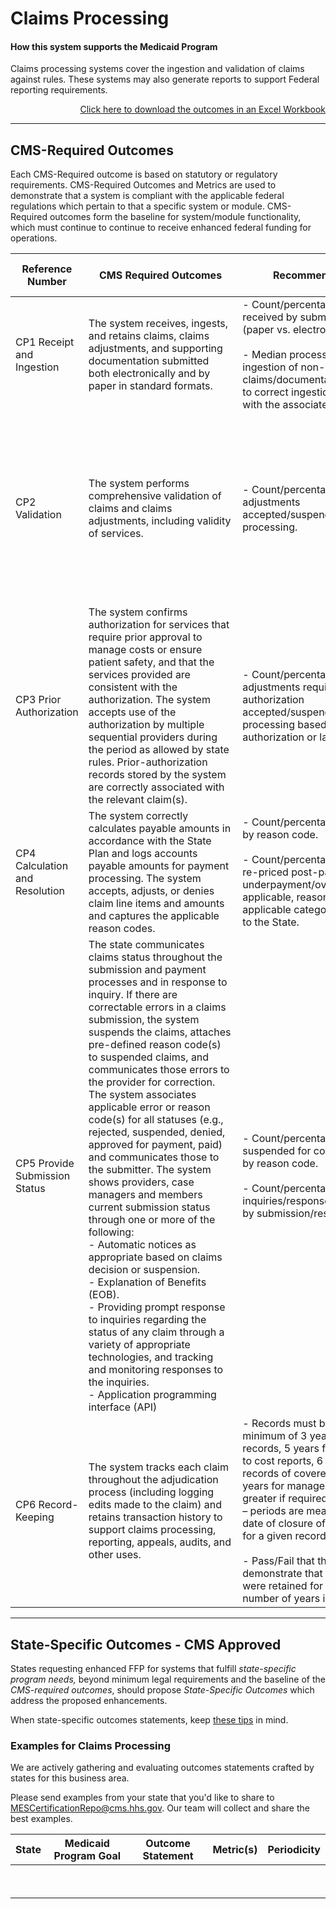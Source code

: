 # Claims Processing 
#### How this system supports the Medicaid Program 

Claims processing systems cover the ingestion and validation of claims against rules. These systems may also generate reports to support Federal reporting requirements.  

<div align="right">
  <a href="https://github.com/CMSgov/CMCS-DSG-DSS-Certification/raw/NAretakis-Navigation-Flat/Outcomes%20and%20Metrics/Claims%20Processing/CMS-Required%20%26%20State%20Specific%20Outcomes.xlsx">Click here to download the outcomes in an Excel Workbook</a>  
</div>

---

## CMS-Required Outcomes

Each CMS-Required outcome is based on statutory or regulatory requirements. CMS-Required Outcomes and Metrics are used to demonstrate that a system is compliant with the applicable federal regulations which pertain to that a specific system or module. CMS-Required outcomes form the baseline for system/module functionality, which must continue to continue to receive enhanced federal funding for operations. 

| **Reference Number** | &nbsp;&nbsp;&nbsp;&nbsp;**CMS&nbsp;Required&nbsp;Outcomes**&nbsp;&nbsp;&nbsp;&nbsp; | &nbsp;&nbsp;&nbsp;&nbsp;**Recommended Metrics**&nbsp;&nbsp;&nbsp;&nbsp;                                      | **Regulatory Sources**  | **Minimum Reporting Periodicity** |
| -------------------- | -------------------- | ------------------------------------------------------------ | :---------------------: | :-------------------------------: |
| CP1 Receipt and Ingestion   | The system receives, ingests, and retains claims, claims adjustments, and supporting documentation submitted both electronically and by paper in standard formats.  | - Count/percentage of claims received by submission channel (paper vs. electronic).<br><br>- Median processing time for ingestion of non-electronic claims/documentation (from receipt to correct ingestion of/association with the associated claims record). | 45 CFR 162.1102    | Annual|
| CP2 Validation   | The system performs comprehensive validation of claims and claims adjustments, including validity of services.  | - Count/percentage of claims/claims adjustments accepted/suspended/rejected for processing. | 42 CFR 431.052<br>42 CFR 431.055<br>42 CFR 447.26<br>42 CFR 447.45(f)<br>45 CFR 162.1002<br>SMD Letter 10-017<br>SMM Part 11 Section 11300  | Annual             |
| CP3 Prior Authorization | The system confirms authorization for services that require prior approval to manage costs or ensure patient safety, and that the services provided are consistent with the authorization. The system accepts use of the authorization by multiple sequential providers during the period as allowed by state rules. Prior-authorization records stored by the system are correctly associated with the relevant claim(s). | - Count/percentage of claims/claims adjustments requiring prior-authorization accepted/suspended/rejected for processing based on prior authorization or lack thereof.| SSA 1927(d)(5)<br>42 CFR 431.630<br>42 CFR 431.960<br>SMM Part 4<br>SMM Part 11 Section 11325 | Annual |
| CP4 Calculation and Resolution | The system correctly calculates payable amounts in accordance with the State Plan and logs accounts payable amounts for payment processing. The system accepts, adjusts, or denies claim line items and amounts and captures the applicable reason codes.| - Count/percentage of transactions by reason code.<br><br>- Count/percentage of transactions re-priced post-payment by underpayment/overpayment and, if applicable, reason code or other applicable categorization available to the State.| 42 CFR 431.052 | Annual   |
| CP5 Provide Submission Status | The state communicates claims status throughout the submission and payment processes and in response to inquiry. If there are correctable errors in a claims submission, the system suspends the claims, attaches pre-defined reason code(s) to suspended claims, and communicates those errors to the provider for correction. The system associates applicable error or reason code(s) for all statuses (e.g., rejected, suspended, denied, approved for payment, paid) and communicates those to the submitter. The system shows providers, case managers and members current submission status through one or more of the following:<br>- Automatic notices as appropriate based on claims decision or suspension.<br>- Explanation of Benefits (EOB).<br>- Providing prompt response to inquiries regarding the status of any claim through a variety of appropriate technologies, and tracking and monitoring responses to the inquiries.<br>- Application programming interface (API)| - Count/percentage of claims suspended for correction/corrected by reason code.<br><br>- Count/percentage of inquiries/responses/communications by submission/response channel.| 45 CFR Part 162.1402 (c)<br>45 CFR Part 162.1403 (a) & (b)<br>42 CFR 431.60 (a) & (b)<br>SMM Part 11 Section 11325 | Annual |
| CP6 Record-Keeping | The system tracks each claim throughout the adjudication process (including logging edits made to the claim) and retains transaction history to support claims processing, reporting, appeals, audits, and other uses. | - Records must be retained for a minimum of 3 years for fiscal records, 5 years for records related to cost reports, 6 years for medical records of covered entities, and 10 years for managed care records (or greater if required under State laws) – periods are measured from the date of closure of all related actions for a given record.<br><br>- Pass/Fail that the state can demonstrate that 100% of records were retained for the appropriate number of years indicated above. | 42 CFR 433.139   | Annual |


---

## State-Specific Outcomes - CMS Approved

States requesting enhanced FFP for systems that fulfill *state-specific program needs,* beyond minimum legal requirements and the baseline of the *CMS-required outcomes*, should propose *State-Specific Outcomes* which address the proposed enhancements.

When state-specific outcomes statements, keep [these tips](https://cmsgov.github.io/CMCS-DSG-DSS-Certification/writing-outcome-statements) in mind.  

### Examples for Claims Processing

We are actively gathering and evaluating outcomes statements crafted by states for this business area. 

Please send examples from your state that you'd like to share to <MESCertificationRepo@cms.hhs.gov>. Our team will collect and share the best examples. 




| **State**     | Medicaid Program Goal | Outcome Statement | **Metric(s)** | **Periodicity** |
| ------------- | --------------------- | ----------------- | ------------- | --------------- |
| &nbsp; | &nbsp; | &nbsp;| &nbsp; | &nbsp; |
| &nbsp; | &nbsp; | &nbsp;| &nbsp; | &nbsp; |
